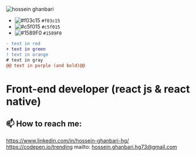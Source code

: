 ![hossein ghanbari](https://hosseinghanbari.ir/img/logo.png)

- ![#f03c15](https://via.placeholder.com/15/f03c15/000000?text=+) `#f03c15`
- ![#c5f015](https://via.placeholder.com/15/c5f015/000000?text=+) `#c5f015`
- ![#1589F0](https://via.placeholder.com/15/1589F0/000000?text=+) `#1589F0`

```diff
- text in red
+ text in green
! text in orange
# text in gray
@@ text in purple (and bold)@@
```
 
 # Front-end developer (react js & react native) 
 
## 📫 How to reach me:
https://www.linkedin.com/in/hossein-ghanbari-hg/
https://codepen.io/trending
mailto: hossein.ghanbari.hg73@gmail.com

